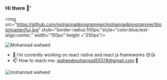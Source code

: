 ### Hi there 👋'
 <img src="https://github.com/mohannadprogrammer/mohannadprogrammer/blob/master/fuj.jpg" style="border-radius:100px;"style="color:blue;text-align:center;" width="150px" height ="250px"/>

<p align="left"> <img src="https://komarev.com/ghpvc/?username=mohannadprogrammer" alt="Mohannad waheed" /> </p>

- 🔭 I’m currently working on react native and react js frameworks 😍😘
- 📫 How to reach me: waheedmohannad55578@gmail.com 👾
<p align="left">
 
 <img src="https://github-readme-stats.vercel.app/api?username=mohannadprogrammer&show_icons=true" alt="mohannad waheed " /> 
</p> 

